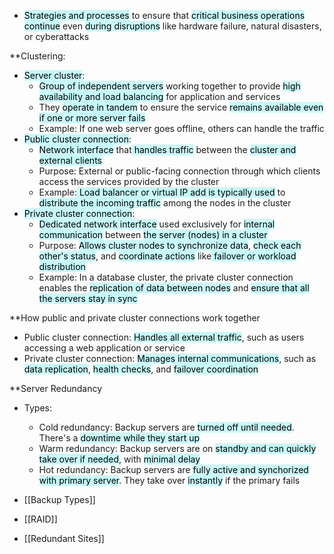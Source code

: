 - <mark style="background: #ABF7F7A6;">Strategies and processes</mark> to ensure that <mark style="background: #ABF7F7A6;">critical business operations continue</mark> even <mark style="background: #ABF7F7A6;">during disruptions</mark> like hardware failure, natural disasters, or cyberattacks

**Clustering:
- <mark style="background: #ABF7F7A6;">Server cluster</mark>:
	- <mark style="background: #ABF7F7A6;">Group of independent servers</mark> working together to provide <mark style="background: #ABF7F7A6;">high availability and load balancing</mark> for application and services
	- They <mark style="background: #ABF7F7A6;">operate in tandem</mark> to ensure the service <mark style="background: #ABF7F7A6;">remains available even if one or more server fails</mark>
	- Example: If one web server goes offline, others can handle the traffic
- <mark style="background: #ABF7F7A6;">Public cluster connection</mark>:
	- <mark style="background: #ABF7F7A6;">Network interface</mark> that<mark style="background: #ABF7F7A6;"> handles traffic</mark> between the <mark style="background: #ABF7F7A6;">cluster and external clients</mark>
	- Purpose: External or public-facing connection through which clients access the services provided by the cluster
	- Example:<mark style="background: #ABF7F7A6;"> Load balancer or virtual IP add is typically used</mark> to <mark style="background: #ABF7F7A6;">distribute the incoming traffic</mark> among the nodes in the cluster
- <mark style="background: #ABF7F7A6;">Private cluster connection</mark>:
	- <mark style="background: #ABF7F7A6;">Dedicated network interface</mark> used exclusively for <mark style="background: #ABF7F7A6;">internal communication</mark> between <mark style="background: #ABF7F7A6;">the server (nodes) in a cluster</mark>
	- Purpose: <mark style="background: #ABF7F7A6;">Allows cluster nodes to synchronize data</mark>, <mark style="background: #ABF7F7A6;">check each other's status</mark>, and <mark style="background: #ABF7F7A6;">coordinate actions</mark> like<mark style="background: #ABF7F7A6;"> failover or workload distribution</mark>
	- Example: In a database cluster, the private cluster connection enables the <mark style="background: #ABF7F7A6;">replication of data between nodes</mark> and <mark style="background: #ABF7F7A6;">ensure that all the servers stay in sync</mark>

**How public and private cluster connections work together
- Public cluster connection: <mark style="background: #ABF7F7A6;">Handles all external traffic</mark>, such as users accessing a web application or service
- Private cluster connection: <mark style="background: #ABF7F7A6;">Manages internal communications</mark>, such as <mark style="background: #ABF7F7A6;">data replication</mark>, <mark style="background: #ABF7F7A6;">health checks</mark>, and <mark style="background: #ABF7F7A6;">failover coordination</mark>

**Server Redundancy
- Types:
	- Cold redundancy: Backup servers are <mark style="background: #ABF7F7A6;">turned off until needed</mark>. There's a <mark style="background: #ABF7F7A6;">downtime while they start up</mark>
	- Warm redundancy: Backup servers are on <mark style="background: #ABF7F7A6;">standby and can quickly take over if needed</mark>, with <mark style="background: #ABF7F7A6;">minimal delay</mark>
	- Hot redundancy: Backup servers are <mark style="background: #ABF7F7A6;">fully active and synchorized with primary server</mark>. They take over <mark style="background: #ABF7F7A6;">instantly</mark> if the primary fails

- [[Backup Types]]
- [[RAID]]
- [[Redundant Sites]]